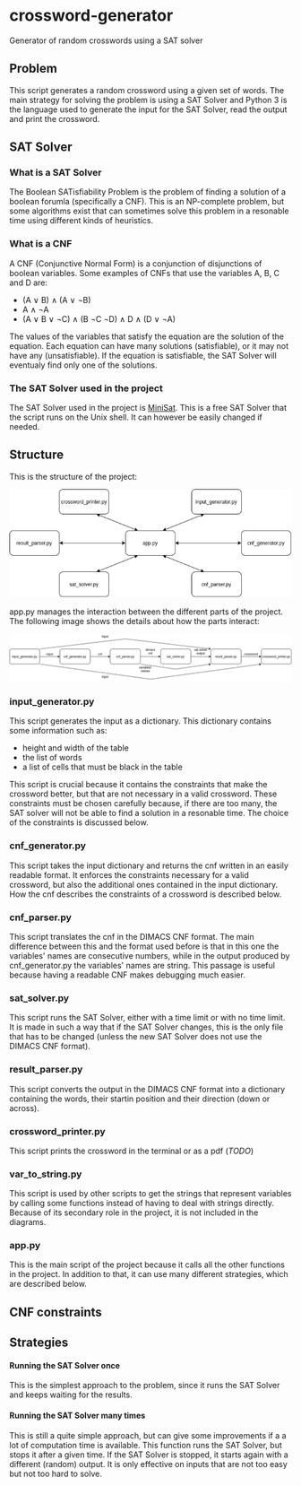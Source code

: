 # crossword-generator

Generator of random crosswords using a SAT solver

## Problem

This script generates a random crossword using a given set of words. The main strategy for solving the problem is using a SAT Solver and Python 3 is the language used to generate the input for the SAT Solver, read the output and print the crossword.

## SAT Solver

### What is a SAT Solver
The Boolean SATisfiability Problem is the problem of finding a solution of a boolean forumla (specifically a CNF). This is an NP-complete problem, but some algorithms exist that can sometimes solve this problem in a resonable time using different kinds of heuristics.

### What is a CNF
A CNF (Conjunctive Normal Form) is a conjunction of disjunctions of boolean variables. Some examples of CNFs that use the variables A, B, C and D are:
- (A ∨ B) ∧ (A ∨ ¬B)
- A ∧ ¬A
- (A ∨ B ∨ ¬C) ∧ (B ¬C ¬D) ∧ D ∧ (D ∨ ¬A)

The values of the variables that satisfy the equation are the solution of the equation. Each equation can have many solutions (satisfiable), or it may not have any (unsatisfiable). If the equation is satisfiable, the SAT Solver will eventualy find only one of the solutions.

### The SAT Solver used in the project
The SAT Solver used in the project is [MiniSat](http://minisat.se/). This is a free SAT Solver that the script runs on the Unix shell. It can however be easily changed if needed.


## Structure

This is the structure of the project:

![structure1](crossword_structure1.png)

app.py manages the interaction between the different parts of the project. The following image shows the details about how the parts interact:

![structure2](crossword_structure2.png)

### input_generator.py
This script generates the input as a dictionary. This dictionary contains some information such as:
- height and width of the table
- the list of words
- a list of cells that must be black in the table

This script is crucial because it contains the constraints that make the crossword better, but that are not necessary in a valid crossword. These constraints must be chosen carefully because, if there are too many, the SAT solver will not be able to find a solution in a resonable time. The choice of the constraints is discussed below.

### cnf_generator.py
This script takes the input dictionary and returns the cnf written in an easily readable format. It enforces the constraints necessary for a valid crossword, but also the additional ones contained in the input dictionary. How the cnf describes the constraints of a crossword is described below.

### cnf_parser.py
This script translates the cnf in the DIMACS CNF format. The main difference between this and the format used before is that in this one the variables' names are consecutive numbers, while in the output produced by cnf_generator.py the variables' names are string. This passage is useful because having a readable CNF makes debugging much easier.

### sat_solver.py
This script runs the SAT Solver, either with a time limit or with no time limit. It is made in such a way that if the SAT Solver changes, this is the only file that has to be changed (unless the new SAT Solver does not use the DIMACS CNF format).

### result_parser.py
This script converts the output in the DIMACS CNF format into a dictionary containing the words, their startin position and their direction (down or across).

### crossword_printer.py
This script prints the crossword in the terminal or as a pdf (*TODO*)

### var_to_string.py
This script is used by other scripts to get the strings that represent variables by calling some functions instead of having to deal with strings directly. Because of its secondary role in the project, it is not included in the diagrams.

### app.py
This is the main script of the project because it calls all the other functions in the project. In addition to that, it can use many different strategies, which are described below.

## CNF constraints

## Strategies

#### Running the SAT Solver once
This is the simplest approach to the problem, since it runs the SAT Solver and keeps waiting for the results.

#### Running the SAT Solver many times
This is still a quite simple approach, but can give some improvements if a a lot of computation time is available. This function runs the SAT Solver, but stops it after a given time. If the SAT Solver is stopped, it starts again with a different (random) output. It is only effective on inputs that are not too easy but not too hard to solve.
